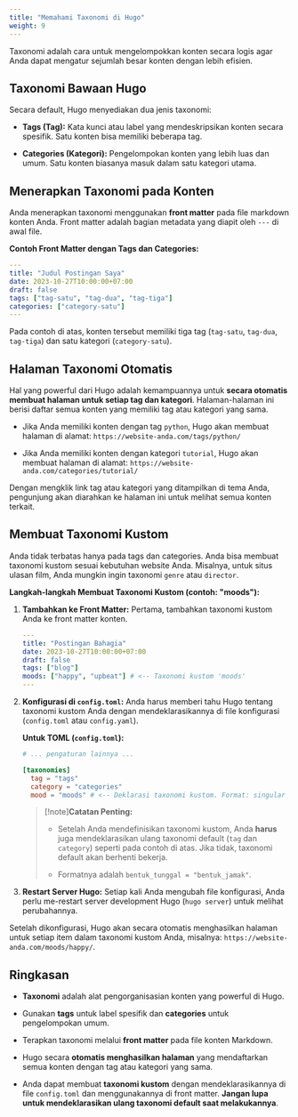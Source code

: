 ```yaml
---
title: "Memahami Taxonomi di Hugo"
weight: 9
---
```


Taxonomi adalah cara untuk mengelompokkan konten secara logis agar Anda dapat mengatur sejumlah besar konten dengan lebih efisien.

## Taxonomi Bawaan Hugo

Secara default, Hugo menyediakan dua jenis taxonomi:

- **Tags (Tag):** Kata kunci atau label yang mendeskripsikan konten secara spesifik. Satu konten bisa memiliki beberapa tag.

- **Categories (Kategori):** Pengelompokan konten yang lebih luas dan umum. Satu konten biasanya masuk dalam satu kategori utama.

## Menerapkan Taxonomi pada Konten

Anda menerapkan taxonomi menggunakan **front matter** pada file markdown konten Anda. Front matter adalah bagian metadata yang diapit oleh `---` di awal file.

**Contoh Front Matter dengan Tags dan Categories:**

```yaml
---
title: "Judul Postingan Saya"
date: 2023-10-27T10:00:00+07:00
draft: false
tags: ["tag-satu", "tag-dua", "tag-tiga"]
categories: ["category-satu"]
---
```

Pada contoh di atas, konten tersebut memiliki tiga tag (`tag-satu`, `tag-dua`, `tag-tiga`) dan satu kategori (`category-satu`).

## Halaman Taxonomi Otomatis

Hal yang powerful dari Hugo adalah kemampuannya untuk **secara otomatis membuat halaman untuk setiap tag dan kategori**. Halaman-halaman ini berisi daftar semua konten yang memiliki tag atau kategori yang sama.

- Jika Anda memiliki konten dengan tag `python`, Hugo akan membuat halaman di alamat: `https://website-anda.com/tags/python/`

- Jika Anda memiliki konten dengan kategori `tutorial`, Hugo akan membuat halaman di alamat: `https://website-anda.com/categories/tutorial/`

Dengan mengklik link tag atau kategori yang ditampilkan di tema Anda, pengunjung akan diarahkan ke halaman ini untuk melihat semua konten terkait.

## Membuat Taxonomi Kustom

Anda tidak terbatas hanya pada tags dan categories. Anda bisa membuat taxonomi kustom sesuai kebutuhan website Anda. Misalnya, untuk situs ulasan film, Anda mungkin ingin taxonomi `genre` atau `director`.

**Langkah-langkah Membuat Taxonomi Kustom (contoh: "moods"):**

1.  **Tambahkan ke Front Matter:** Pertama, tambahkan taxonomi kustom Anda ke front matter konten.

    ```yaml
    ---
    title: "Postingan Bahagia"
    date: 2023-10-27T10:00:00+07:00
    draft: false
    tags: ["blog"]
    moods: ["happy", "upbeat"] # <-- Taxonomi kustom 'moods'
    ---
    ```

2.  **Konfigurasi di `config.toml`:** Anda harus memberi tahu Hugo tentang taxonomi kustom Anda dengan mendeklarasikannya di file konfigurasi (`config.toml` atau `config.yaml`).

    **Untuk TOML (`config.toml`):**

    ```toml
    # ... pengaturan lainnya ...

    [taxonomies]
      tag = "tags"
      category = "categories"
      mood = "moods" # <-- Deklarasi taxonomi kustom. Format: singular = "plural"
    ```

    > [!note]**Catatan Penting:**
    >
    > - Setelah Anda mendefinisikan taxonomi kustom, Anda **harus** juga mendeklarasikan ulang taxonomi default (`tag` dan `category`) seperti pada contoh di atas. Jika tidak, taxonomi default akan berhenti bekerja.
    >
    > - Formatnya adalah `bentuk_tunggal = "bentuk_jamak"`.

3.  **Restart Server Hugo:** Setiap kali Anda mengubah file konfigurasi, Anda perlu me-restart server development Hugo (`hugo server`) untuk melihat perubahannya.

Setelah dikonfigurasi, Hugo akan secara otomatis menghasilkan halaman untuk setiap item dalam taxonomi kustom Anda, misalnya: `https://website-anda.com/moods/happy/`.

## Ringkasan

- **Taxonomi** adalah alat pengorganisasian konten yang powerful di Hugo.

- Gunakan **tags** untuk label spesifik dan **categories** untuk pengelompokan umum.

- Terapkan taxonomi melalui **front matter** pada file konten Markdown.

- Hugo secara **otomatis menghasilkan halaman** yang mendaftarkan semua konten dengan tag atau kategori yang sama.

- Anda dapat membuat **taxonomi kustom** dengan mendeklarasikannya di file `config.toml` dan menggunakannya di front matter. **Jangan lupa untuk mendeklarasikan ulang taxonomi default saat melakukannya**.

